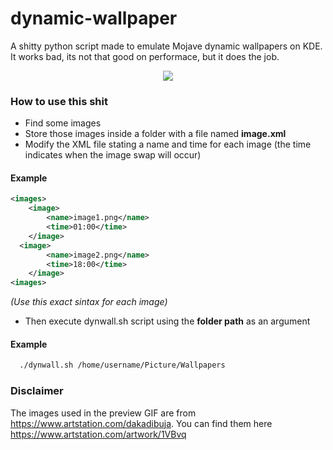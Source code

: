 # dynamic-wallpaper
A shitty python script made to emulate Mojave dynamic wallpapers on KDE. It works bad, its not that good on performace, but it does the job.  

<p align="center">
<img src="https://media.giphy.com/media/hW9hfkGAbfMcN4LXoU/giphy.gif">
</p>

### How to use this shit
- Find some images
- Store those images inside a folder with a file named **image.xml**
- Modify the XML file stating a name and time for each image (the time indicates when the image swap will occur)
#### Example
```xml
<images>
	<image>
		<name>image1.png</name>
		<time>01:00</time>
	</image>
  <image>
		<name>image2.png</name>
		<time>18:00</time>
	</image>
<images>
```
*(Use this exact sintax for each image)*
 - Then execute dynwall.sh script using the **folder path** as an argument
 #### Example
 ```bash
   ./dynwall.sh /home/username/Picture/Wallpapers
 ```
 
 
### Disclaimer
The images used in the preview GIF are from https://www.artstation.com/dakadibuja. You can find them here https://www.artstation.com/artwork/1VBvq
